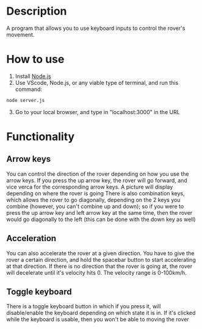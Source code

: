 # Description
A program that allows you to use keyboard inputs to control the rover's movement. 

# How to use
1. Install [Node.js](https://nodejs.org/en/download/)
2. Use VScode, Node.js, or any viable type of terminal, and run this command:
```bash
node server.js
```
3. Go to your local browser, and type in "localhost:3000" in the URL

# Functionality
## Arrow keys
You can control the direction of the rover depending on how you use the arrow keys. If you press the up arrow key, the rover will go forward, and vice verca for the corresponding arrow keys. A picture will display depending on where the rover is going
There is also combination keys, which allows the rover to go diagonally, depending on the 2 keys you combine (however, you can't combine up and down); so if you were to press the up arrow key and left arrow key at the same time, then the rover would go diagonally to the left (this can be done with the down key as well)

## Acceleration
You can also accelerate the rover at a given direction. You have to give the rover a certain direction, and hold the spacebar button to start accelerating at that direction. If there is no direction that the rover is going at, the rover will decelerate until it's velocity hits 0. The velocity range is 0-100km/h.

## Toggle keyboard
There is a toggle keyboard button in which if you press it, will disable/enable the keyboard depending on which state it is in. If it's clicked while the keyboard is usable, then you won't be able to moving the rover


